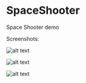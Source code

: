 # SpaceShooter
Space Shooter demo

Screenshots:

![alt text](https://i.ibb.co/ryq6f6F/Space-Shooter.png<)

![alt text](https://i.ibb.co/YZV3rNn/Space-Shooter2.png<)

![alt text](https://i.ibb.co/fnYZJmp/Space-Shooter3.png<)

